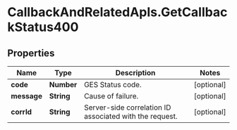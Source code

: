 # CallbackAndRelatedApIs.GetCallbackStatus400

## Properties
Name | Type | Description | Notes
------------ | ------------- | ------------- | -------------
**code** | **Number** | GES Status code. | [optional] 
**message** | **String** | Cause of failure. | [optional] 
**corrId** | **String** | Server-side correlation ID associated with the request. | [optional] 


